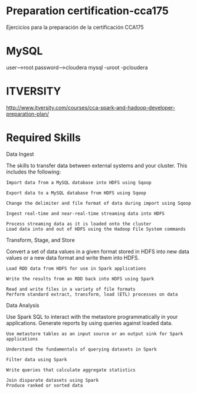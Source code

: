 # Preparation certification-cca175
Ejercicios para la preparación de la certificación CCA175

# MySQL
user-->root
password-->cloudera
mysql -uroot -pcloudera

# ITVERSITY
http://www.itversity.com/courses/cca-spark-and-hadoop-developer-preparation-plan/


# Required Skills
Data Ingest

The skills to transfer data between external systems and your cluster. This includes the following:

    Import data from a MySQL database into HDFS using Sqoop

    Export data to a MySQL database from HDFS using Sqoop

    Change the delimiter and file format of data during import using Sqoop

    Ingest real-time and near-real-time streaming data into HDFS

    Process streaming data as it is loaded onto the cluster
    Load data into and out of HDFS using the Hadoop File System commands

Transform, Stage, and Store

Convert a set of data values in a given format stored in HDFS into new data values or a new data format and write them into HDFS.

    Load RDD data from HDFS for use in Spark applications

    Write the results from an RDD back into HDFS using Spark

    Read and write files in a variety of file formats
    Perform standard extract, transform, load (ETL) processes on data

Data Analysis

Use Spark SQL to interact with the metastore programmatically in your applications. Generate reports by using queries against loaded data.

    Use metastore tables as an input source or an output sink for Spark applications

    Understand the fundamentals of querying datasets in Spark

    Filter data using Spark

    Write queries that calculate aggregate statistics

    Join disparate datasets using Spark
    Produce ranked or sorted data
